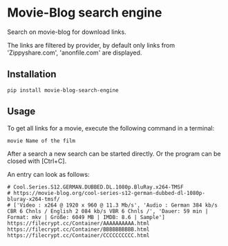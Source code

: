 # Movie-Blog search engine

Search on movie-blog for download links.

The links are filtered by provider, by default only links from 'Zippyshare.com', 'anonfile.com' are displayed.

## Installation

    pip install movie-blog-search-engine

## Usage

To get all links for a movie, execute the following command in a terminal:

    movie Name of the film


After a search a new search can be started directly.  Or the program can be closed with [Ctrl+C].

An entry can look as follows:

    # Cool.Series.S12.GERMAN.DUBBED.DL.1080p.BluRay.x264-TMSF
    # https://movie-blog.org/cool-series-s12-german-dubbed-dl-1080p-bluray-x264-tmsf/
    # ['Video : x264 @ 1920 x 960 @ 11.3 Mb/s', 'Audio : German 384 kb/s CBR 6 Chnls / English 2 084 kb/s VBR 6 Chnls /', 'Dauer: 59 min | Format: mkv | Größe: 6049 MB | IMDB: 8.6 | Sample']
    https://filecrypt.cc/Container/AAAAAAAAAA.html
    https://filecrypt.cc/Container/BBBBBBBBBB.html
    https://filecrypt.cc/Container/CCCCCCCCCC.html
